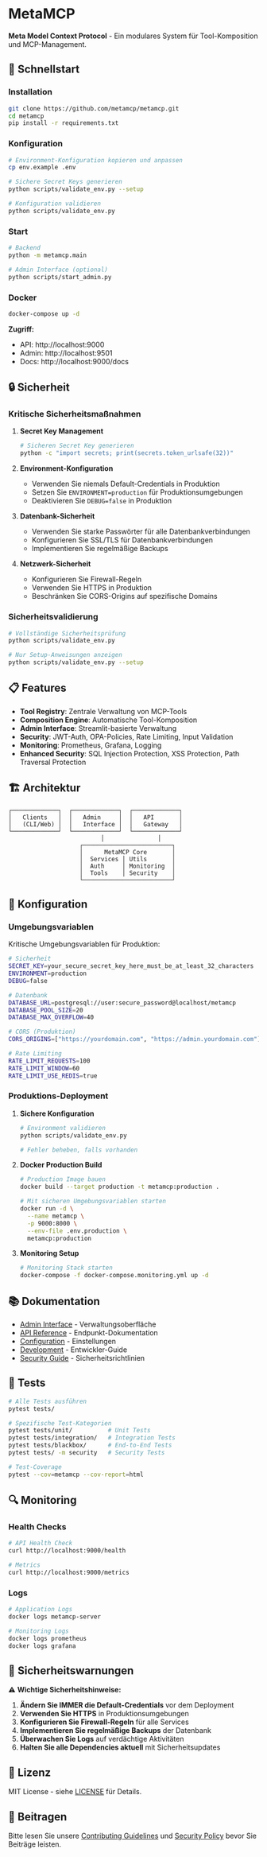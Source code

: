 # MetaMCP

**Meta Model Context Protocol** - Ein modulares System für Tool-Komposition und MCP-Management.

## 🚀 Schnellstart

### Installation
```bash
git clone https://github.com/metamcp/metamcp.git
cd metamcp
pip install -r requirements.txt
```

### Konfiguration
```bash
# Environment-Konfiguration kopieren und anpassen
cp env.example .env

# Sichere Secret Keys generieren
python scripts/validate_env.py --setup

# Konfiguration validieren
python scripts/validate_env.py
```

### Start
```bash
# Backend
python -m metamcp.main

# Admin Interface (optional)
python scripts/start_admin.py
```

### Docker
```bash
docker-compose up -d
```

**Zugriff:**
- API: http://localhost:9000
- Admin: http://localhost:9501
- Docs: http://localhost:9000/docs

## 🔒 Sicherheit

### Kritische Sicherheitsmaßnahmen

1. **Secret Key Management**
   ```bash
   # Sicheren Secret Key generieren
   python -c "import secrets; print(secrets.token_urlsafe(32))"
   ```

2. **Environment-Konfiguration**
   - Verwenden Sie niemals Default-Credentials in Produktion
   - Setzen Sie `ENVIRONMENT=production` für Produktionsumgebungen
   - Deaktivieren Sie `DEBUG=false` in Produktion

3. **Datenbank-Sicherheit**
   - Verwenden Sie starke Passwörter für alle Datenbankverbindungen
   - Konfigurieren Sie SSL/TLS für Datenbankverbindungen
   - Implementieren Sie regelmäßige Backups

4. **Netzwerk-Sicherheit**
   - Konfigurieren Sie Firewall-Regeln
   - Verwenden Sie HTTPS in Produktion
   - Beschränken Sie CORS-Origins auf spezifische Domains

### Sicherheitsvalidierung
```bash
# Vollständige Sicherheitsprüfung
python scripts/validate_env.py

# Nur Setup-Anweisungen anzeigen
python scripts/validate_env.py --setup
```

## 📋 Features

- **Tool Registry**: Zentrale Verwaltung von MCP-Tools
- **Composition Engine**: Automatische Tool-Komposition
- **Admin Interface**: Streamlit-basierte Verwaltung
- **Security**: JWT-Auth, OPA-Policies, Rate Limiting, Input Validation
- **Monitoring**: Prometheus, Grafana, Logging
- **Enhanced Security**: SQL Injection Protection, XSS Protection, Path Traversal Protection

## 🏗️ Architektur

```
┌─────────────┐  ┌─────────────┐  ┌─────────────┐
│   Clients   │  │   Admin     │  │   API       │
│   (CLI/Web) │  │   Interface │  │   Gateway   │
└─────────────┘  └─────────────┘  └─────────────┘
                          │               │
                    ┌─────────────────────────┐
                    │      MetaMCP Core       │
                    │  Services │ Utils       │
                    │  Auth     │ Monitoring  │
                    │  Tools    │ Security    │
                    └─────────────────────────┘
```

## 🔧 Konfiguration

### Umgebungsvariablen

Kritische Umgebungsvariablen für Produktion:

```bash
# Sicherheit
SECRET_KEY=your_secure_secret_key_here_must_be_at_least_32_characters
ENVIRONMENT=production
DEBUG=false

# Datenbank
DATABASE_URL=postgresql://user:secure_password@localhost/metamcp
DATABASE_POOL_SIZE=20
DATABASE_MAX_OVERFLOW=40

# CORS (Produktion)
CORS_ORIGINS=["https://yourdomain.com", "https://admin.yourdomain.com"]

# Rate Limiting
RATE_LIMIT_REQUESTS=100
RATE_LIMIT_WINDOW=60
RATE_LIMIT_USE_REDIS=true
```

### Produktions-Deployment

1. **Sichere Konfiguration**
   ```bash
   # Environment validieren
   python scripts/validate_env.py
   
   # Fehler beheben, falls vorhanden
   ```

2. **Docker Production Build**
   ```bash
   # Production Image bauen
   docker build --target production -t metamcp:production .
   
   # Mit sicheren Umgebungsvariablen starten
   docker run -d \
     --name metamcp \
     -p 9000:8000 \
     --env-file .env.production \
     metamcp:production
   ```

3. **Monitoring Setup**
   ```bash
   # Monitoring Stack starten
   docker-compose -f docker-compose.monitoring.yml up -d
   ```

## 📚 Dokumentation

- [Admin Interface](docs/admin-interface.md) - Verwaltungsoberfläche
- [API Reference](docs/api.md) - Endpunkt-Dokumentation
- [Configuration](docs/configuration.md) - Einstellungen
- [Development](docs/development.md) - Entwickler-Guide
- [Security Guide](docs/security.md) - Sicherheitsrichtlinien

## 🧪 Tests

```bash
# Alle Tests ausführen
pytest tests/

# Spezifische Test-Kategorien
pytest tests/unit/          # Unit Tests
pytest tests/integration/   # Integration Tests
pytest tests/blackbox/      # End-to-End Tests
pytest tests/ -m security   # Security Tests

# Test-Coverage
pytest --cov=metamcp --cov-report=html
```

## 🔍 Monitoring

### Health Checks
```bash
# API Health Check
curl http://localhost:9000/health

# Metrics
curl http://localhost:9000/metrics
```

### Logs
```bash
# Application Logs
docker logs metamcp-server

# Monitoring Logs
docker logs prometheus
docker logs grafana
```

## 🚨 Sicherheitswarnungen

⚠️ **Wichtige Sicherheitshinweise:**

1. **Ändern Sie IMMER die Default-Credentials** vor dem Deployment
2. **Verwenden Sie HTTPS** in Produktionsumgebungen
3. **Konfigurieren Sie Firewall-Regeln** für alle Services
4. **Implementieren Sie regelmäßige Backups** der Datenbank
5. **Überwachen Sie Logs** auf verdächtige Aktivitäten
6. **Halten Sie alle Dependencies aktuell** mit Sicherheitsupdates

## 📄 Lizenz

MIT License - siehe [LICENSE](LICENSE) für Details.

## 🤝 Beitragen

Bitte lesen Sie unsere [Contributing Guidelines](CONTRIBUTING.md) und [Security Policy](SECURITY.md) bevor Sie Beiträge leisten.